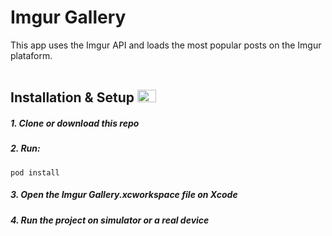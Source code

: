 # Imgur Gallery

This app uses the Imgur API and loads the most popular posts on the Imgur plataform.
<br>
<br>

## Installation & Setup <img height="20" width="30" src="https://cdn.jsdelivr.net/npm/simple-icons@v5/icons/swift.svg" />

##### 1. Clone or download this repo
##### 2. Run:
 ```
 pod install
 ```
 ##### 3. Open the *Imgur Gallery.xcworkspace* file on Xcode 
 ##### 4. Run the project on simulator or a real device
